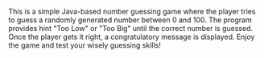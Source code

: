 This is a simple Java-based number guessing game where the player tries to guess a randomly generated number between 0 and 100. The program provides hint "Too Low" or "Too Big" until the correct number is guessed. Once the player gets it right, a congratulatory message is displayed. Enjoy the game and test your wisely guessing skills!
